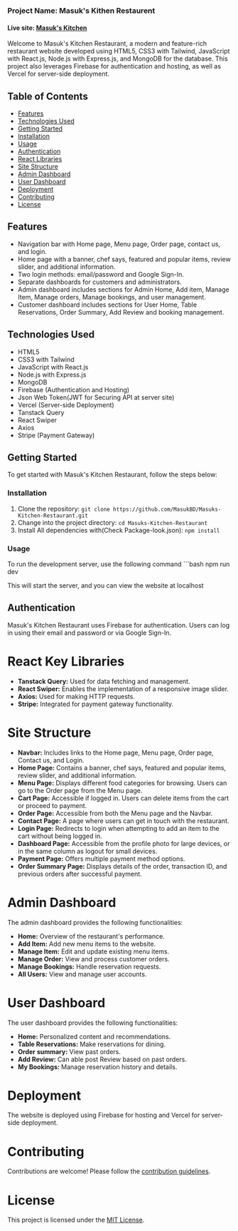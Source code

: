 ### Project Name: Masuk's Kithen Restaurent

#### Live site: [Masuk's Kitchen](https://masuk-kitchen-restaurant.web.app/)

Welcome to Masuk's Kitchen Restaurant, a modern and feature-rich restaurant website developed using HTML5, CSS3 with Tailwind, JavaScript with React.js, Node.js with Express.js, and MongoDB for the database. This project also leverages Firebase for authentication and hosting, as well as Vercel for server-side deployment.

## Table of Contents
- [Features](#features)
- [Technologies Used](#technologies-used)
- [Getting Started](#getting-started)
- [Installation](#installation)
- [Usage](#usage)
- [Authentication](#authentication)
- [React Libraries](#react-libraries)
- [Site Structure](#site-structure)
- [Admin Dashboard](#admin-dashboard)
- [User Dashboard](#user-dashboard)
- [Deployment](#deployment)
- [Contributing](#contributing)
- [License](#license)

## Features

- Navigation bar with Home page, Menu page, Order page, contact us, and login.
- Home page with a banner, chef says, featured and popular items, review slider, and additional information.
- Two login methods: email/password and Google Sign-In.
- Separate dashboards for customers and administrators.
- Admin dashboard includes sections for Admin Home, Add item, Manage Item, Manage orders, Manage bookings, and user management.
- Customer dashboard includes sections for User Home, Table Reservations, Order Summary, Add Review and booking management.

## Technologies Used

- HTML5
- CSS3 with Tailwind
- JavaScript with React.js
- Node.js with Express.js
- MongoDB
- Firebase (Authentication and Hosting)
- Json Web Token(JWT for Securing API at server site)
- Vercel (Server-side Deployment)
- Tanstack Query
- React Swiper
- Axios
- Stripe (Payment Gateway)

## Getting Started

To get started with Masuk's Kitchen Restaurant, follow the steps below:

### Installation

1. Clone the repository: `git clone https://github.com/MasukBD/Masuks-Kitchen-Restaurant.git`
2. Change into the project directory: `cd Masuks-Kitchen-Restaurant`
3. Install All dependencies with(Check Package-look.json): `npm install`

### Usage

To run the development server, use the following command ```bash npm run dev

This will start the server, and you can view the website at localhost

## Authentication

Masuk's Kitchen Restaurant uses Firebase for authentication. Users can log in using their email and password or via Google Sign-In.


# React Key Libraries

- **Tanstack Query:** Used for data fetching and management.
- **React Swiper:** Enables the implementation of a responsive image slider.
- **Axios:** Used for making HTTP requests.
- **Stripe:** Integrated for payment gateway functionality.


# Site Structure

- **Navbar:** Includes links to the Home page, Menu page, Order page, Contact us, and Login.
- **Home Page:** Contains a banner, chef says, featured and popular items, review slider, and additional information.
- **Menu Page:** Displays different food categories for browsing. Users can go to the Order page from the Menu page.
- **Cart Page:** Accessible if logged in. Users can delete items from the cart or proceed to payment.
- **Order Page:** Accessible from both the Menu page and the Navbar.
- **Contact Page:** A page where users can get in touch with the restaurant.
- **Login Page:** Redirects to login when attempting to add an item to the cart without being logged in.
- **Dashboard Page:** Accessible from the profile photo for large devices, or in the same column as logout for small devices.
- **Payment Page:** Offers multiple payment method options.
- **Order Summary Page:** Displays details of the order, transaction ID, and previous orders after successful payment.


# Admin Dashboard

The admin dashboard provides the following functionalities:

- **Home:** Overview of the restaurant's performance.
- **Add Item:** Add new menu items to the website.
- **Manage Item:** Edit and update existing menu items.
- **Manage Order:** View and process customer orders.
- **Manage Bookings:** Handle reservation requests.
- **All Users:** View and manage user accounts.

# User Dashboard

The user dashboard provides the following functionalities:

- **Home:** Personalized content and recommendations.
- **Table Reservations:** Make reservations for dining.
- **Order summary:** View past orders.
- **Add Review:** Can able post Review based on past orders.
- **My Bookings:** Manage reservation history and details.

# Deployment

The website is deployed using Firebase for hosting and Vercel for server-side deployment.

# Contributing

Contributions are welcome! Please follow the [contribution guidelines](CONTRIBUTING.md).

# License

This project is licensed under the [MIT License](LICENSE).


